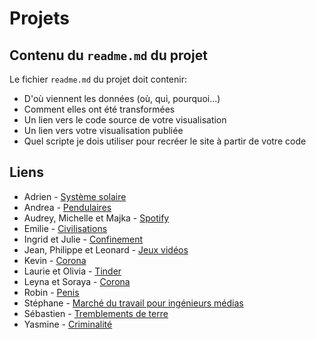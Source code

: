 # Projets

## Contenu du `readme.md` du projet

Le fichier `readme.md` du projet doit contenir:

* D'où viennent les données (où, qui, pourquoi...)
* Comment elles ont été transformées
* Un lien vers le code source de votre visualisation
* Un lien vers votre visualisation publiée
* Quel scripte je dois utiliser pour recréer le site à partir de votre code

## Liens

* Adrien - [Système solaire](https://github.com/AdriWard/VisuelDon/tree/master/projet)
* Andrea - [Pendulaires](https://github.com/Andreanefer/VisualDonM47/tree/master/projet)
* Audrey, Michelle et Majka - [Spotify](https://github.com/AudilaraZ/VisualDon/tree/master/projet)
* Emilie - [Civilisations](https://github.com/emilie-imhof/visualisation-de-donnees/tree/master/projet)
* Ingrid et Julie - [Confinement](https://github.com/julie-greset/visualdon/tree/master/projet)
* Jean, Philippe et Leonard - [Jeux vidéos](https://github.com/nobrega1/ProjetDataVis)
* Kevin - [Corona](https://github.com/Saiykoh/VisuDon/tree/master/projet)
* Laurie et Olivia - [Tinder](https://github.com/loumloum/projetTinder)
* Leyna et Soraya - [Corona](https://github.com/Soraya97/VisualDon/tree/master/projet)
* Robin - [Penis](https://github.com/robiiiiiiiiiiiin/VisualDon/tree/master/projet)
* Stéphane - [Marché du travail pour ingénieurs médias](https://github.com/Stephane-panda/datavis/tree/master/projet)
* Sébastien - [Tremblements de terre](https://github.com/sebastienRay/VisualDon/tree/master/projet)
* Yasmine - [Criminalité](https://github.com/yasminehamdan/VisualDonn)